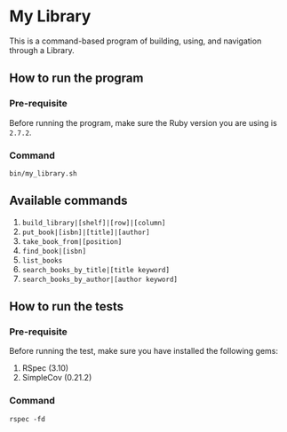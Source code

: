 # My Library

This is a command-based program of building, using, and navigation through a Library.

## How to run the program

### Pre-requisite

Before running the program, make sure the Ruby version you are using is `2.7.2`.

### Command

`bin/my_library.sh`

## Available commands

1. `build_library|[shelf]|[row]|[column]`
2. `put_book|[isbn]|[title]|[author]`
3. `take_book_from|[position]`
4. `find_book|[isbn]`
5. `list_books`
6. `search_books_by_title|[title keyword]`
7. `search_books_by_author|[author keyword]`

## How to run the tests

### Pre-requisite

Before running the test, make sure you have installed the following gems:

1. RSpec (3.10)
2. SimpleCov (0.21.2)

### Command

`rspec -fd`